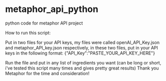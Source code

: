 # metaphor_api_python
python code for metaphor API project

How to run this script:

Put in two files for your API keys, my files were called openAI_API_Key.json and metaphor_API_key.json respectively, 
in these two files, put in your API keys in the following format:
{"API_Key":"PASTE_YOUR_API_KEY_HERE"}

Run the file and put in any list of ingredients you want (can be long or short, i've tested this script many times and gives pretty great results)
Thank you Metaphor for the time and consideration!

